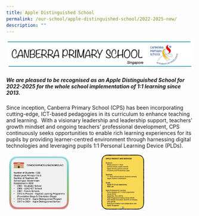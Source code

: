 ```yaml
---
title: Apple Distinguished School
permalink: /our-school/apple-distinguished-school/2022-2025-new/
description: ""
---
```

![](/images/photo_6163633195292145167_y.jpg)

<h5>We are pleased to be recognised as an Apple Distinguished School for 2022-2025 for the whole school implementation of 1:1 learning since 2013.</h5>

Since inception, Canberra Primary School (CPS) has been incorporating cutting-edge, ICT-based pedagogies in its curriculum to enhance teaching and learning.  With a visionary leadership and leadership support, teachers’ growth mindset and ongoing teachers’ professional development, CPS continuously seeks opportunities to enable rich learning experiences for its pupils by providing learner-centred environment through harnessing digital technologies and leveraging pupils 1:1 Personal Learning Device (PLDs).


		 
<table>
<thead>
  <tr>
    <td><img src="/images/photo_6165884995105829216_x.jpg" 
     style="width:70%"></td>
    <td><img src="/images/photo_6165884995105829217_x.jpg" 
     style="width:50%"></td>
  </tr>
</thead>
</table>
